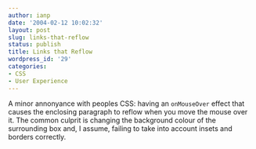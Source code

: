```yaml
---
author: ianp
date: '2004-02-12 10:02:32'
layout: post
slug: links-that-reflow
status: publish
title: Links that Reflow
wordpress_id: '29'
categories:
- CSS
- User Experience
---
```


A minor annonyance with peoples CSS: having an `onMouseOver` effect
that causes the enclosing paragraph to reflow when you move the mouse
over it. The common culprit is changing the background colour of the
surrounding box and, I assume, failing to take into account insets and
borders correctly.
